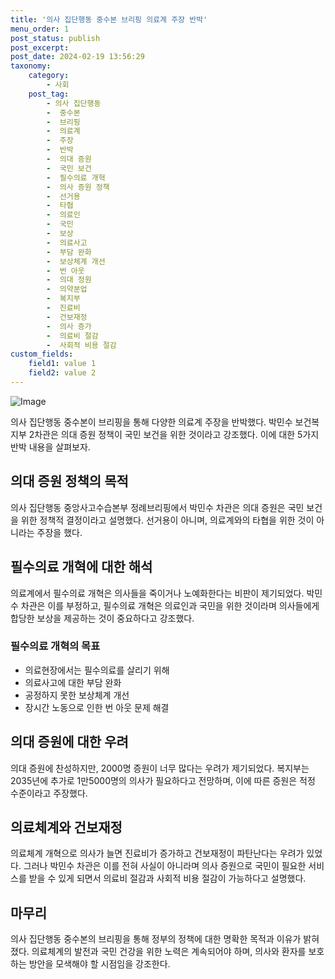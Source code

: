 ```yaml
---
title: '의사 집단행동 중수본 브리핑 의료계 주장 반박'
menu_order: 1
post_status: publish
post_excerpt: 
post_date: 2024-02-19 13:56:29
taxonomy:
    category:
        - 사회
    post_tag:
        - 의사 집단행동
        -  중수본
        -  브리핑
        -  의료계
        -  주장
        -  반박
        -  의대 증원
        -  국민 보건
        -  필수의료 개혁
        -  의사 증원 정책
        -  선거용
        -  타협
        -  의료인
        -  국민
        -  보상
        -  의료사고
        -  부담 완화
        -  보상체계 개선
        -  번 아웃
        -  의대 정원
        -  의약분업
        -  복지부
        -  진료비
        -  건보재정
        -  의사 증가
        -  의료비 절감
        -  사회적 비용 절감
custom_fields:
    field1: value 1
    field2: value 2
---
```


![Image](https://imgnews.pstatic.net/image/018/2024/02/13/0005672028_001_20240213102206377.jpg?type=w647)

의사 집단행동 중수본이 브리핑을 통해 다양한 의료계 주장을 반박했다. 박민수 보건복지부 2차관은 의대 증원 정책이 국민 보건을 위한 것이라고 강조했다. 이에 대한 5가지 반박 내용을 살펴보자.
## 의대 증원 정책의 목적
의사 집단행동 중앙사고수습본부 정례브리핑에서 박민수 차관은 의대 증원은 국민 보건을 위한 정책적 결정이라고 설명했다. 선거용이 아니며, 의료계와의 타협을 위한 것이 아니라는 주장을 했다.
## 필수의료 개혁에 대한 해석
의료계에서 필수의료 개혁은 의사들을 죽이거나 노예화한다는 비판이 제기되었다. 박민수 차관은 이를 부정하고, 필수의료 개혁은 의료인과 국민을 위한 것이라며 의사들에게 합당한 보상을 제공하는 것이 중요하다고 강조했다.
### 필수의료 개혁의 목표
- 의료현장에서는 필수의료를 살리기 위해
- 의료사고에 대한 부담 완화
- 공정하지 못한 보상체계 개선
- 장시간 노동으로 인한 번 아웃 문제 해결
## 의대 증원에 대한 우려
의대 증원에 찬성하지만, 2000명 증원이 너무 많다는 우려가 제기되었다. 복지부는 2035년에 추가로 1만5000명의 의사가 필요하다고 전망하며, 이에 따른 증원은 적정 수준이라고 주장했다.
## 의료체계와 건보재정
의료체계 개혁으로 의사가 늘면 진료비가 증가하고 건보재정이 파탄난다는 우려가 있었다. 그러나 박민수 차관은 이를 전혀 사실이 아니라며 의사 증원으로 국민이 필요한 서비스를 받을 수 있게 되면서 의료비 절감과 사회적 비용 절감이 가능하다고 설명했다.
## 마무리
의사 집단행동 중수본의 브리핑을 통해 정부의 정책에 대한 명확한 목적과 이유가 밝혀졌다. 의료체계의 발전과 국민 건강을 위한 노력은 계속되어야 하며, 의사와 환자를 보호하는 방안을 모색해야 할 시점임을 강조한다.
